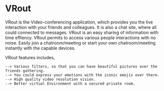 # VRout

VRout is the Video-conferencing application, which provides you the live interaction with your friends and colleagues. It is also a chat site, where all could connected to messages. VRout is an easy sharing of information with time effiency. VRout permits to access various people interactions with no noise. Easily join a chatroom/meeting or start your own chatroom/meeting instantly with the capable devices.

VRout features includes,

	--> Various filters, so that you can have beautiful pictures over the friends gathering.
	--> You could express your emotions with the iconic emojis over there.
	--> High quality video resolution vision.
	--> Better virtual Environment with a secured private room.
